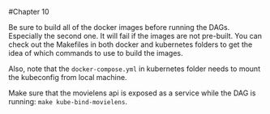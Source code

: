 #Chapter 10

Be sure to build all of the docker images before running the
DAGs. Especially the second one. It will fail if the images
are not pre-built.
You can check out the Makefiles in both docker and kubernetes
folders to get the idea of which commands to use to build the
images.

Also, note that the `docker-compose.yml` in kubernetes folder
needs to mount the kubeconfig from local machine.

Make sure that the movielens api is exposed as a service
while the DAG is running: `make kube-bind-movielens`.
